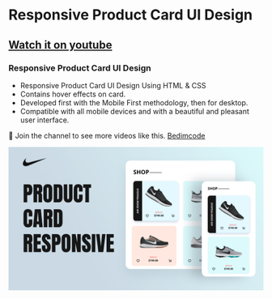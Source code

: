 # Responsive Product Card UI Design
## [Watch it on youtube](https://youtu.be/iVHvPSe2mpE)
### Responsive Product Card UI Design

- Responsive Product Card UI Design Using HTML & CSS
- Contains hover effects on card.
- Developed first with the Mobile First methodology, then for desktop.
- Compatible with all mobile devices and with a beautiful and pleasant user interface.

💙 Join the channel to see more videos like this. [Bedimcode](https://www.youtube.com/@Bedimcode)

![preview img](/preview.png)
